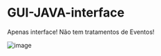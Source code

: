 # GUI-JAVA-interface

Apenas interface!
Não tem tratamentos de Eventos!

![image](https://github.com/HiuriSantos/GUI-JAVA-interface/assets/68589620/d8614d68-6faf-4a7c-9fdf-cf027871c4e1)
